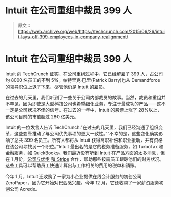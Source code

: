 # Intuit 在公司重组中裁员 399 人

> 原文：<https://web.archive.org/web/https://techcrunch.com/2015/06/26/intuit-lays-off-399-employees-in-company-realignment/>

# Intuit 在公司重组中裁员 399 人

Intuit 向 TechCrunch 证实，在公司重组过程中，它已经解雇了 399 人，占公司约 8000 名员工的不到 5%。帕特里克·巴里(Patrick Barry)也从 Demandforce 的领导职位上退了下来，尽管他仍是 Intuit 的雇员。

在过去的几天里，我们听到了一些关于公司内部裁员的故事。当然，裁员和重组并不罕见，因为即使是大型科技公司也希望细化业务，专注于最成功的产品——这不一定是公司状况不佳的信号。在过去的一年中，Intuit 的股票上涨了 28%以上，该公司目前的市值超过 280 亿美元。

Intuit 的一位发言人告诉 TechCrunch:“在过去的几天里，我们已经沟通了组织变革，这些变革推动了与公司优先事项的更大一致性。”“不幸的是，这些变化确实影响了总共 399 名员工。所有人都将从 Intuit 获得离职补偿和职业援助，并有资格在该公司寻找另一个职位。”Intuit 最出名的是它的税务准备服务，如 TurboTax 和金融服务，如 QuickBooks。我们最近没有听到 Intuit 在产品方面的太多消息，但在 1 月份，[公司与优步](https://web.archive.org/web/20230401140056/https://techcrunch.com/2015/01/28/uber-intuit/) [和 Stripe](https://web.archive.org/web/20230401140056/https://techcrunch.com/2015/01/26/stripe-intuit-on-demand-workers/) 合作，帮助那些按需员工跟踪他们的财务状况。这些工具可以帮助员工快速计算出与工作相关的费用的税单和销账。

今年 1 月，Intuit 还收购了一家为小企业提供在线会计服务的初创公司 ZeroPaper，因为它开始对巴西感兴趣。今年 12 月，它还收购了一家薪资服务初创公司 Acrede。